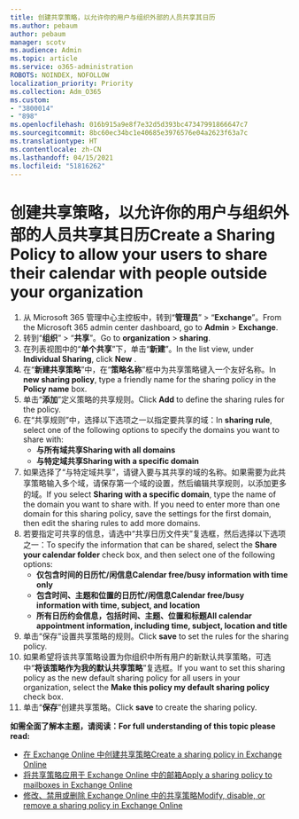 ```yaml
---
title: 创建共享策略，以允许你的用户与组织外部的人员共享其日历
ms.author: pebaum
author: pebaum
manager: scotv
ms.audience: Admin
ms.topic: article
ms.service: o365-administration
ROBOTS: NOINDEX, NOFOLLOW
localization_priority: Priority
ms.collection: Adm_O365
ms.custom:
- "3800014"
- "898"
ms.openlocfilehash: 016b915a9e8f7e32d5d393bc47347991866647c7
ms.sourcegitcommit: 8bc60ec34bc1e40685e3976576e04a2623f63a7c
ms.translationtype: HT
ms.contentlocale: zh-CN
ms.lasthandoff: 04/15/2021
ms.locfileid: "51816262"
---
```

# <a name="create-a-sharing-policy-to-allow-your-users-to-share-their-calendar-with-people-outside-your-organization"></a><span data-ttu-id="c72fe-102">创建共享策略，以允许你的用户与组织外部的人员共享其日历</span><span class="sxs-lookup"><span data-stu-id="c72fe-102">Create a Sharing Policy to allow your users to share their calendar with people outside your organization</span></span>

1. <span data-ttu-id="c72fe-103">从 Microsoft 365 管理中心主控板中，转到“**管理员**” > “**Exchange**”。</span><span class="sxs-lookup"><span data-stu-id="c72fe-103">From the Microsoft 365 admin center dashboard, go to **Admin** > **Exchange**.</span></span>
2. <span data-ttu-id="c72fe-104">转到“**组织**” > “**共享**”。</span><span class="sxs-lookup"><span data-stu-id="c72fe-104">Go to **organization** > **sharing**.</span></span>
3. <span data-ttu-id="c72fe-105">在列表视图中的“**单个共享**”下，单击“**新建**”。</span><span class="sxs-lookup"><span data-stu-id="c72fe-105">In the list view, under **Individual Sharing**, click **New** .</span></span>
4. <span data-ttu-id="c72fe-106">在“**新建共享策略**”中，在“**策略名称**”框中为共享策略键入一个友好名称。</span><span class="sxs-lookup"><span data-stu-id="c72fe-106">In **new sharing policy**, type a friendly name for the sharing policy in the **Policy name** box.</span></span>
5. <span data-ttu-id="c72fe-107">单击“**添加**”定义策略的共享规则。</span><span class="sxs-lookup"><span data-stu-id="c72fe-107">Click **Add**  to define the sharing rules for the policy.</span></span>
6. <span data-ttu-id="c72fe-108">在“共享规则”中，选择以下选项之一以指定要共享的域：</span><span class="sxs-lookup"><span data-stu-id="c72fe-108">In **sharing rule**, select one of the following options to specify the domains you want to share with:</span></span>
    - <span data-ttu-id="c72fe-109">**与所有域共享**</span><span class="sxs-lookup"><span data-stu-id="c72fe-109">**Sharing with all domains**</span></span>
    - <span data-ttu-id="c72fe-110">**与特定域共享**</span><span class="sxs-lookup"><span data-stu-id="c72fe-110">**Sharing with a specific domain**</span></span>
8. <span data-ttu-id="c72fe-p101">如果选择了“与特定域共享”，请键入要与其共享的域的名称。如果需要为此共享策略输入多个域，请保存第一个域的设置，然后编辑共享规则，以添加更多的域。</span><span class="sxs-lookup"><span data-stu-id="c72fe-p101">If you select **Sharing with a specific domain**, type the name of the domain you want to share with. If you need to enter more than one domain for this sharing policy, save the settings for the first domain, then edit the sharing rules to add more domains.</span></span>
9. <span data-ttu-id="c72fe-113">若要指定可共享的信息，请选中“共享日历文件夹”复选框，然后选择以下选项之一：</span><span class="sxs-lookup"><span data-stu-id="c72fe-113">To specify the information that can be shared, select the **Share your calendar folder** check box, and then select one of the following options:</span></span>
    - <span data-ttu-id="c72fe-114">**仅包含时间的日历忙/闲信息**</span><span class="sxs-lookup"><span data-stu-id="c72fe-114">**Calendar free/busy information with time only**</span></span>
    - <span data-ttu-id="c72fe-115">**包含时间、主题和位置的日历忙/闲信息**</span><span class="sxs-lookup"><span data-stu-id="c72fe-115">**Calendar free/busy information with time, subject, and location**</span></span>
    - <span data-ttu-id="c72fe-116">**所有日历约会信息，包括时间、主题、位置和标题**</span><span class="sxs-lookup"><span data-stu-id="c72fe-116">**All calendar appointment information, including time, subject, location and title**</span></span>
11. <span data-ttu-id="c72fe-117">单击“保存”设置共享策略的规则。</span><span class="sxs-lookup"><span data-stu-id="c72fe-117">Click **save** to set the rules for the sharing policy.</span></span>
12. <span data-ttu-id="c72fe-118">如果希望将该共享策略设置为你组织中所有用户的新默认共享策略，可选中“**将该策略作为我的默认共享策略**”复选框。</span><span class="sxs-lookup"><span data-stu-id="c72fe-118">If you want to set this sharing policy as the new default sharing policy for all users in your organization, select the **Make this policy my default sharing policy** check box.</span></span>
13. <span data-ttu-id="c72fe-119">单击“**保存**”创建共享策略。</span><span class="sxs-lookup"><span data-stu-id="c72fe-119">Click **save** to create the sharing policy.</span></span>  

<span data-ttu-id="c72fe-120">**如需全面了解本主题，请阅读：**</span><span class="sxs-lookup"><span data-stu-id="c72fe-120">**For full understanding of this topic please read:**</span></span>

- [<span data-ttu-id="c72fe-121">在 Exchange Online 中创建共享策略</span><span class="sxs-lookup"><span data-stu-id="c72fe-121">Create a sharing policy in Exchange Online</span></span>](https://docs.microsoft.com/exchange/sharing/sharing-policies/create-a-sharing-policy)
- [<span data-ttu-id="c72fe-122">将共享策略应用于 Exchange Online 中的邮箱</span><span class="sxs-lookup"><span data-stu-id="c72fe-122">Apply a sharing policy to mailboxes in Exchange Online</span></span>](https://docs.microsoft.com/exchange/sharing/sharing-policies/apply-a-sharing-policy)
- [<span data-ttu-id="c72fe-123">修改、禁用或删除 Exchange Online 中的共享策略</span><span class="sxs-lookup"><span data-stu-id="c72fe-123">Modify, disable, or remove a sharing policy in Exchange Online</span></span>](https://docs.microsoft.com/exchange/sharing/sharing-policies/modify-a-sharing-policy)